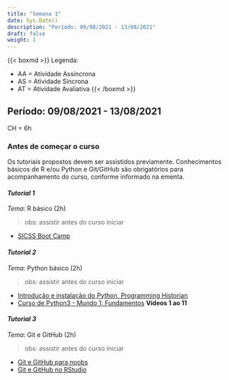 ```yaml
---
title: "Semana 1"
date: Sys.Date()
description: "Período: 09/08/2021 - 13/08/2021"
draft: false
weight: 1
---
```


{{< boxmd >}}
Legenda: 
- AA = Atividade Assíncrona
- AS = Atividade Síncrona
- AT = Atividade Avaliativa
{{< /boxmd >}}

## Período: 09/08/2021 - 13/08/2021

CH = 6h

### Antes de começar o curso


Os tutoriais propostos devem ser assistidos previamente. Conhecimentos básicos de R e/ou Python e Git/GitHub são obrigatórios para acompanhamento do curso, conforme informado na ementa. 

#### *Tutorial 1*

*Tema*: R básico (2h)
>obs: assistir antes do curso iniciar

- [SICSS Boot Camp](https://sicss.io/boot_camp/)

#### *Tutorial 2*

*Tema*: Python básico (2h)
>obs: assistir antes do curso iniciar

- [Introdução e instalação do Python, Programming Historian](https://programminghistorian.org/pt/licoes/introducao-instalacao-python)
- [Curso de Python3 - Mundo 1: Fundamentos](https://www.youtube.com/watch?v=S9uPNppGsGo&list=PLHz_AreHm4dlKP6QQCekuIPky1CiwmdI6) **Vídeos 1 ao 11**

#### *Tutorial 3*

*Tema*: Git e GitHub (2h)
>obs: assistir antes do curso iniciar

- [Git e GitHub para noobs](https://www.youtube.com/watch?v=ZSevDOHWsNM&t=8s)
- [Git e GitHub no RStudio](https://beatrizmilz.github.io/slidesR/git_rstudio/#1)